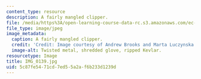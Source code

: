 ```yaml
---
content_type: resource
description: A fairly mangled clipper.
file: /media/https%3A/open-learning-course-data-rc.s3.amazonaws.com/ec-s06-design-for-demining-spring-2007/5c87fe5471cd7ed55a2af6b233d1239d_IMG_0139.jpg
file_type: image/jpeg
image_metadata:
  caption: A fairly mangled clipper.
  credit: 'Credit: Image courtesy of Andrew Brooks and Marta Luczynska.'
  image-alt: Twisted metal, shredded glove, ripped Kevlar.
resourcetype: Image
title: IMG_0139.jpg
uid: 5c87fe54-71cd-7ed5-5a2a-f6b233d1239d
---
```

